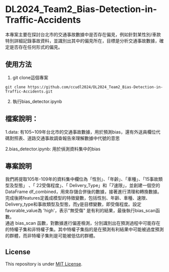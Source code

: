 # DL2024_Team2_Bias-Detection-in-Traffic-Accidents  
本專案主要在探討台北市的交通事故數據中是否存在偏見，例如針對某性別/車款特別詳細記錄事故資料，並識別出其中的偏見所在，目標是分析交通事故數據，確定是否存在任何形式的偏見。  
  
## 使用方法  
1. git clone這個專案  
  
 ` git clone https://github.com/ccudl2024/DL2024_Team2_Bias-Detection-in-Traffic-Accidents.git `  
  
2. 執行bias_detector.ipynb  
  
## 檔案說明：
1.data: 有105~109年台北市的交通事故數據，用於預測bias，還有外送員欄位代碼對照表、道路交通事故調查報告來理解數據中代號的意思  
  
2.bias_detector.ipynb: 用於偵測資料集中的bias  
  
## 專案說明  
我們將提取105年-109年的資料集中欄位為「性別」、「年齡」、「車種」、「15事故類型及型態」 、「 22受傷程度」、「 Delivery_Type」和「7速限」，並創建一個空的 DataFrame df_combined，用來存儲合併後的數據，接著進行清理和轉換數據。完成後將features定義成模型的特徵變數，包括性別、年齡、車種、速限、Delivery_type和事故類型及型態，而y是目標變數，即受傷程度。設定favorable_value為 'high'，表示"無受傷" 是有利的結果，最後執行bias_scan函數。  
通過 bias_scan 函數，對數據進行偏差檢測，分別識別出在預測過程中可能存在的特權子集和非特權子集。其中特權子集指的是在預測有利結果中可能被過度預測的群體，而非特權子集則是可能被低估的群體。  

## License  
This repository is under [MIT License](https://github.com/ccudl2024/DL2024_Team2_Bias-Detection-in-Traffic-Accidents/main/LICENSE).
